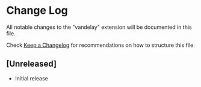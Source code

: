 # Change Log
All notable changes to the "vandelay" extension will be documented in this file.

Check [Keep a Changelog](http://keepachangelog.com/) for recommendations on how to structure this file.

## [Unreleased]
- Initial release